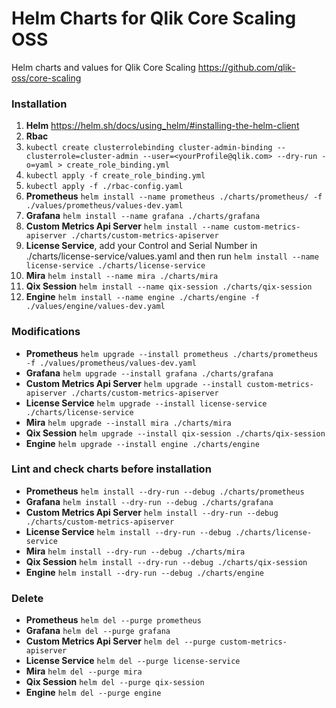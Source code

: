 # Helm Charts for Qlik Core Scaling OSS

Helm charts and values for Qlik Core Scaling
https://github.com/qlik-oss/core-scaling

### Installation
1. **Helm** https://helm.sh/docs/using_helm/#installing-the-helm-client
1. **Rbac** 
  1. `kubectl create clusterrolebinding cluster-admin-binding --clusterrole=cluster-admin --user=<yourProfile@qlik.com> --dry-run -o=yaml > create_role_binding.yml`
  1. `kubectl apply -f create_role_binding.yml`
  1. `kubectl apply -f ./rbac-config.yaml`
1. **Prometheus** `helm install --name prometheus ./charts/prometheus/ -f ./values/prometheus/values-dev.yaml`
1. **Grafana** `helm install --name grafana ./charts/grafana`
1. **Custom Metrics Api Server** `helm install --name custom-metrics-apiserver ./charts/custom-metrics-apiserver`
1. **License Service**, add your Control and Serial Number in ./charts/license-service/values.yaml and then run `helm install --name license-service ./charts/license-service`
1. **Mira** `helm install --name mira ./charts/mira`
1. **Qix Session** `helm install --name qix-session ./charts/qix-session`
1. **Engine** `helm install --name engine ./charts/engine -f ./values/engine/values-dev.yaml`

### Modifications
- **Prometheus** `helm upgrade --install prometheus ./charts/prometheus -f ./values/prometheus/values-dev.yaml`
- **Grafana** `helm upgrade --install grafana ./charts/grafana`
- **Custom Metrics Api Server** `helm upgrade --install custom-metrics-apiserver ./charts/custom-metrics-apiserver`
- **License Service** `helm upgrade --install license-service ./charts/license-service`
- **Mira** `helm upgrade --install mira ./charts/mira`
- **Qix Session** `helm upgrade --install qix-session ./charts/qix-session`
- **Engine** `helm upgrade --install engine ./charts/engine`

### Lint and check charts before installation
- **Prometheus** `helm install --dry-run --debug ./charts/prometheus`
- **Grafana** `helm install --dry-run --debug ./charts/grafana`
- **Custom Metrics Api Server** `helm install --dry-run --debug ./charts/custom-metrics-apiserver`
- **License Service** `helm install --dry-run --debug ./charts/license-service`
- **Mira** `helm install --dry-run --debug ./charts/mira`
- **Qix Session** `helm install --dry-run --debug ./charts/qix-session`
- **Engine** `helm install --dry-run --debug ./charts/engine`

### Delete
- **Prometheus** `helm del --purge prometheus`
- **Grafana** `helm del --purge grafana`
- **Custom Metrics Api Server** `helm del --purge custom-metrics-apiserver`
- **License Service** `helm del --purge license-service`
- **Mira** `helm del --purge mira`
- **Qix Session** `helm del --purge qix-session`
- **Engine** `helm del --purge engine`